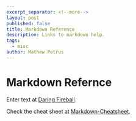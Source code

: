 ```yaml
---
excerpt_separator: <!--more-->
layout: post
published: false
title: Markdown Reference
description: Links to markdown help.
tags:
  - misc
author: Mathew Petrus
---
```


# Markdown Refernce

Enter text at [Daring Fireball](http://daringfireball.net/projects/markdown/).

Check the cheat sheet at [Markdown-Cheatsheet](https://github.com/adam-p/markdown-here/wiki/Markdown-Cheatsheet).
